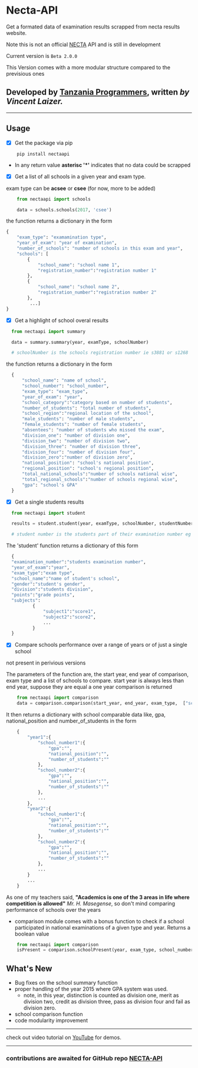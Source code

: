 # Necta-API
Get a formated data of examination results scrapped from necta results website.

Note this is not an official [NECTA](https://necta.go.tz/) API and is still in development

Current version is `Beta 2.0.0`

This Version comes with a more modular structure compared to the previsious ones 

Developed by [**Tanzania Programmers**](http://tanzaniaprogrammers.com/), written *by Vincent Laizer.*
---

---

## Usage
- [x] Get the package via pip

``` 
    pip install nectaapi 
```

- In any return value **asterisc '*'** indicates that no data could be scrapped

- [x] Get a list of all schools in a given year and exam type.

exam type can be **acsee** or **csee** (for now, more to be added)

```python
    from nectaapi import schools

    data = schools.schools(2017, 'csee') 
```
  the function returns a dictionary in the form

  ```python
  {
      "exam_type": "examamination type",
      "year_of_exam": "year of examination",
      "number_of_schools": "number of schools in this exam and year",
      "schools": [
          {
              "school_name": "school name 1",
              "registration_number":"registration number 1"
          },
          {
              "school_name": "school name 2",
              "registration_number":"registration number 2"
          },
           ...]
  }
  ```

  - [x] Get a highlight of school overal results
  ```python
    from nectaapi import summary

    data = summary.summary(year, examType, schoolNumber)

    # schoolNumber is the schools registration number ie s3881 or s1268
  ```
  the function returns a dictionary in the form
  ```python
    {
        "school_name": "name of school",
        "school_number": "school_number",
        "exam_type": "exam_type",
        "year_of_exam": "year",
        "school_category":"category based on number of students",
        "number_of_students": "total number of students",
        "school_region":"regional location of the school",
        "male_students": "number of male students",
        "female_students": "number of female students",
        "absentees": "number of students who missed the exam",
        "division_one": "number of division one",
        "division_two": "number of division two",
        "division_three": "number of division three",
        "division_four": "number of division four",
        "division_zero":"number of division zero",
        "national_position": "school's national position",
        "regional_position": "school's regional position",
        "total_national_schools":"number of schools national wise",
        "total_regional_schools":"number of schools regional wise",
        "gpa": "school's GPA"
    }
  ```

  - [x] Get a single students results
  ```python
    from nectaapi import student

    results = student.student(year, examType, schoolNumber, studentNumber)

    # student number is the students part of their examination number eg 0040 or 0553
  ```

  The 'student' function returns a dictionary of this form
  ```python
    {
    "examination_number":"students examination number",
    "year_of_exam":"year",
    "exam_type":"exam type",
    "school_name":"name of student's school",
    "gender":"student's gender",
    "division":"students division",
    "points":"grade points",
    "subjects":
            {
                "subject1":"score1",
                "subject2":"score2",
                ...
            }
    }
  ```

- [x] Compare schools performance over a range of years or of just a single school

not present in perivious versions

The parameters of the function are, the start year, end year of comparison, exam type and a list of schools to compare. start year is always less than end year, suppose they are equal a one year comparison is returned

```python
    from nectaapi import comparison
    data = comparison.comparison(start_year, end_year, exam_type,  ["school_number1", "school_number2", ...])
```

It then returns a dictionary with school comparable data like, gpa, national_position and number_of_students in the form

```python
    {
        "year1":{
            "school_number1":{
                "gpa":"",
                "national_position":"",
                "number_of_students":""
            },
            "school_number2":{
                "gpa":"",
                "national_position":"",
                "number_of_students":""
            },
            ...
        },
        "year2":{
            "school_number1":{
                "gpa":"",
                "national_position":"",
                "number_of_students":""
            },
            "school_number2":{
                "gpa":"",
                "national_position":"",
                "number_of_students":""
            },
            ...
        }
        ...
    }
```

As one of my teachers said, **"Academics is one of the 3 areas in life where competition is allowed"** *Mr. H. Masegense*, so don't mind comparing performance of schools over the years

+ comparison module comes with a bonus function to check if a school participated in national examinations of a given type and year. Returns a boolean value

```python
    from nectaapi import comparison
    isPresent = comparison.schoolPresent(year, exam_type, school_number)
```

## What's New
- Bug fixes on the school summary function
- proper handling of the year 2015 where GPA system was used.
    - note, in this year, distinction is counted as division one, merit as division two, credit as division three, pass as division four and fail as division zero.
- school comparison function
- code modularity improvement

---

  check out video tutorial on [YouTube](https://tanzaniaprogrammers.com/nectaapi) for demos.

---

### contributions are awaited for **GitHub repo [NECTA-API](https://github.com/vincent-laizer/NECTA-API)**
